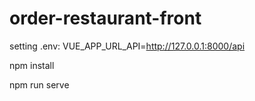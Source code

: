 # order-restaurant-front

setting .env: VUE_APP_URL_API=http://127.0.0.1:8000/api

npm install

npm run serve
